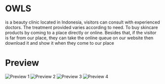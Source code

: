 # OWLS
is a beauty clinic located in Indonesia, visitors can consult with experienced doctors. The treatment provided varies according to need. To buy skincare products by coming to a place directly or online. Besides that, if the visitor is far from our place, they can take the online queue on our website then download it and show it when they come to our place

# Preview
![Preview 1](https://user-images.githubusercontent.com/57169811/97580122-7ee54980-1a25-11eb-9d7c-2ba3ba13378c.jpg)
![Preview 2](https://user-images.githubusercontent.com/57169811/97580157-8ad10b80-1a25-11eb-819f-581935ddf97d.jpg)
![Preview 3](https://user-images.githubusercontent.com/57169811/97580171-8e649280-1a25-11eb-8ee8-629cdd09fb29.jpg)
![Preview 4](https://user-images.githubusercontent.com/57169811/97580183-90c6ec80-1a25-11eb-9b2b-90917e847700.jpg)
